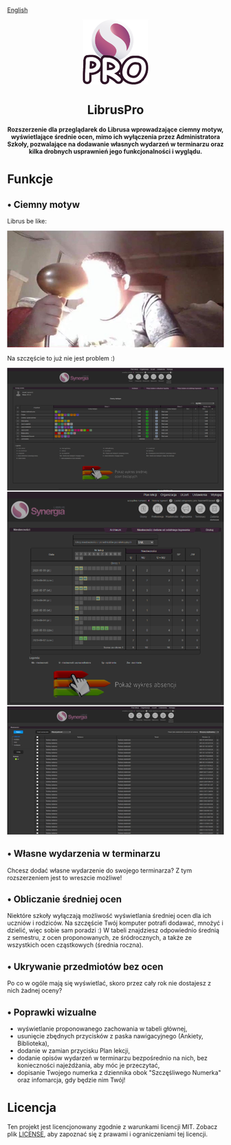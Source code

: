 [English](README.md)
<p align="center">
  <a href="https://github.com/kasrow12/LibrusPro">
    <img src="img/icon.png" alt="Logo" width="30%" height="30%">
  </a>
  <h1 align="center">LibrusPro</h1>
  <h4 align="center">Rozszerzenie dla przeglądarek do Librusa wprowadzające ciemny motyw, wyświetlające średnie ocen, mimo ich wyłączenia przez Administratora Szkoły, pozwalające na dodawanie własnych wydarzeń w terminarzu oraz kilka drobnych usprawnień jego funkcjonalności i wyglądu.</h4>
</p>


# Funkcje

## • Ciemny motyw
Librus be like:

![Light theme meme](docs/lightThemeMeme.jpg?raw=true)

Na szczęście to już nie jest problem :)

![Ciemny motyw 1](docs/LibrusPro_home.png?raw=true)
![Ciemny motyw 2](docs/LibrusPro_absence.png?raw=true)
![Ciemny motyw 3](docs/LibrusPro_messages.png?raw=true)

## • Własne wydarzenia w terminarzu
Chcesz dodać własne wydarzenie do swojego terminarza? Z tym rozszerzeniem jest to wreszcie możliwe!

## • Obliczanie średniej ocen
Niektóre szkoły wyłączają możliwość wyświetlania średniej ocen dla ich uczniów i rodziców. Na szczęście Twój komputer potrafi dodawać, mnożyć i dzielić, więc sobie sam poradzi :) W tabeli znajdziesz odpowiednio średnią z semestru, z ocen proponowanych, ze śródrocznych, a także ze wszystkich ocen cząstkowych (średnia roczna).

## • Ukrywanie przedmiotów bez ocen
Po co w ogóle mają się wyświetlać, skoro przez cały rok nie dostajesz z nich żadnej oceny?

## • Poprawki wizualne
- wyświetlanie proponowanego zachowania w tabeli głównej,
- usunięcie zbędnych przycisków z paska nawigacyjnego (Ankiety, Biblioteka),
- dodanie w zamian przycisku Plan lekcji,
- dodanie opisów wydarzeń w terminarzu bezpośrednio na nich, bez konieczności najeżdżania, aby móc je przeczytać,
- dopisanie Twojego numerka z dziennika obok "Szczęśliwego Numerka" oraz infomarcja, gdy będzie nim Twój!

# Licencja
Ten projekt jest licencjonowany zgodnie z warunkami licencji MIT. Zobacz plik [LICENSE](LICENSE.md), aby zapoznać się z prawami i ograniczeniami tej licencji.
